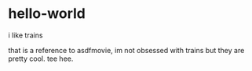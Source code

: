 # hello-world
i like trains

that is a reference to asdfmovie, im not obsessed with trains but they are pretty cool. tee hee.

